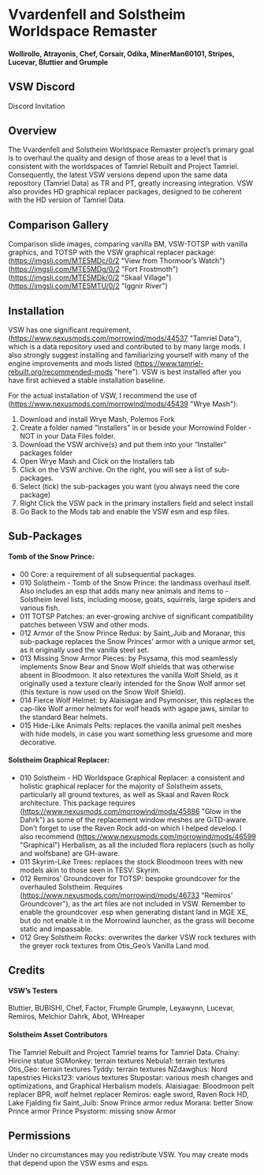# Vvardenfell and Solstheim Worldspace Remaster

#### Wollirollo, Atrayonis, Chef, Corsair, Odika, MinerMan60101, Stripes,  Lucevar, Bluttier and Grumple


## VSW Discord
Discord Invitation


## Overview
The Vvardenfell and Solstheim Worldspace Remaster project’s primary goal is to overhaul the quality and design of those areas to a level that is consistent with the worldspaces of Tamriel Rebuilt and Project Tamriel. Consequently, the latest VSW versions depend upon the same data repository (Tamriel Data) as TR and PT, greatly increasing integration. VSW also provides HD graphical replacer packages, designed to be coherent with the HD version of Tamriel Data.


## Comparison Gallery
Comparison slide images, comparing vanilla BM, VSW-TOTSP with vanilla graphics, and TOTSP with the VSW graphical replacer package:
(https://imgsli.com/MTE5MDc/0/2 "View from Thormoor’s Watch")
(https://imgsli.com/MTE5MDg/0/2 "Fort Frostmoth")
(https://imgsli.com/MTE5MDk/0/2 "Skaal Village")
(https://imgsli.com/MTE5MTU/0/2 "Iggnir River")


## Installation
VSW has one significant requirement, (https://www.nexusmods.com/morrowind/mods/44537 "Tamriel Data"), which is a data repository used and contributed to by many large mods. I also strongly suggest installing and familiarizing yourself with many of the engine improvements and mods listed (https://www.tamriel-rebuilt.org/recommended-mods "here"). VSW is best installed after you have first achieved a stable installation baseline. 

For the actual installation of VSW, I recommend the use of (https://www.nexusmods.com/morrowind/mods/45439 "Wrye Mash"):
1. Download and install Wrye Mash, Polemos Fork
2. Create a folder named "Installers" in or beside your Morrowind Folder - NOT in your Data Files folder.
3. Download the VSW archive(s) and put them into your “Installer” packages folder
4. Open Wrye Mash and Click on the Installers tab
5. Click on the VSW archive. On the right, you will see a list of sub-packages. 
6. Select (tick) the sub-packages you want (you always need the core package)
7. Right Click the VSW pack in the primary installers field and select install
8. Go Back to the Mods tab and enable the VSW esm and esp files.


## Sub-Packages

#### Tomb of the Snow Prince:
- 00 Core: a requirement of all subsequential packages.
- 010 Solstheim - Tomb of the Snow Prince: the landmass overhaul itself. Also includes an esp that adds many new animals and items to - Solstheim level lists, including moose, goats, squirrels, large spiders and various fish.
- 011 TOTSP Patches: an ever-growing archive of significant compatibility patches between VSW and other mods.
- 012 Armor of the Snow Prince Redux: by Saint_Juib and Moranar, this sub-package replaces the Snow Princes’ armor with a unique armor set, as it originally used the vanilla steel set.
- 013 Missing Snow Armor Pieces: by Psysama, this mod seamlessly implements Snow Bear and Snow Wolf shields that was otherwise absent in Bloodmoon. It also retextures the vanilla Wolf Shield, as it originally used a texture clearly intended for the Snow Wolf armor set (this texture is now used on the Snow Wolf Shield).
- 014 Fierce Wolf Helmet: by Alaisiagae and Psymoniser, this replaces the cap-like Wolf armor helmets for wolf heads with agape jaws, similar to the standard Bear helmets.
- 015 Hide-Like Animals Pelts: replaces the vanilla animal pelt meshes with hide models, in case you want something less gruesome and more decorative. 

#### Solstheim Graphical Replacer:
- 010 Solstheim - HD Worldspace Graphical Replacer: a consistent and holistic graphical replacer for the majority of Solstheim assets, particularly all ground textures, as well as Skaal and Raven Rock architecture. This package requires (https://www.nexusmods.com/morrowind/mods/45886 "Glow in the Dahrk") as some of the replacement window meshes are GiTD-aware. Don’t forget to use the Raven Rock add-on which I helped develop. I also recommend (https://www.nexusmods.com/morrowind/mods/46599 "Graphical") Herbalism, as all the included flora replacers (such as holly and wolfsbane) are GH-aware.
- 011 Skyrim-Like Trees: replaces the stock Bloodmoon trees with new models akin to those seen in TESV: Skyrim.
- 012 Remiros’ Groundcover for TOTSP: bespoke groundcover for the overhauled Solstheim. Requires (https://www.nexusmods.com/morrowind/mods/46733 "Remiros’ Groundcover"), as the art files are not included in VSW. Remember to enable the groundcover .esp when generating distant land in MGE XE, but do not enable it in the Morrowind launcher, as the grass will become static and impassable.
- 012 Grey Solstheim Rocks: overwrites the darker VSW rock textures with the greyer rock textures from Otis_Geo’s Vanilla Land mod.


## Credits

#### VSW’s Testers
Bluttier, BUBISHI, Chef, Factor, Frumple Grumple, Leyawynn, Lucevar, Remiros, Melchior Dahrk, Abot, WHreaper

#### Solstheim Asset Contributors
The Tamriel Rebuilt and Project Tamriel teams for Tamriel Data.
Chainy: Hircine statue
SGMonkey: terrain textures
Nebula1: terrain textures
Otis_Geo: terrain textures
Tyddy: terrain textures
NZdawghus: Nord tapestries
Hicks123: various textures
Stupostar: various mesh changes and optimizations, and Graphical Herbalism models.
Alaisiagae: Bloodmoon pelt replacer BPR, wolf helmet replacer
Remiros: eagle sword, Raven Rock HD, Lake Fjalding fix
Saint_Juib: Snow Prince armor redux
Morana: better Snow Prince armor
Prince Psystorm: missing snow Armor


## Permissions
Under no circumstances may you redistribute VSW. You may create mods that depend upon the VSW esms and esps. 

